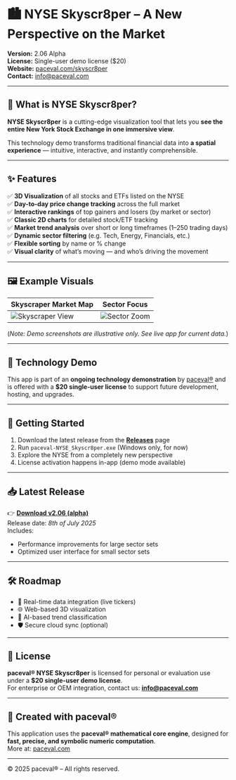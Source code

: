 # 🏙️ NYSE Skyscr8per – A New Perspective on the Market

**Version:** 2.06 Alpha  
**License:** Single-user demo license ($20)  
**Website:** [paceval.com/skyscr8per](https://paceval.com/skyscr8per)  
**Contact:** info@paceval.com  

---

## 📌 What is NYSE Skyscr8per?

**NYSE Skyscr8per** is a cutting-edge visualization tool that lets you **see the entire New York Stock Exchange in one immersive view**.

This technology demo transforms traditional financial data into **a spatial experience** — intuitive, interactive, and instantly comprehensible.

---

## ✨ Features

✅ **3D Visualization** of all stocks and ETFs listed on the NYSE  
✅ **Day-to-day price change tracking** across the full market  
✅ **Interactive rankings** of top gainers and losers (by market or sector)  
✅ **Classic 2D charts** for detailed stock/ETF tracking  
✅ **Market trend analysis** over short or long timeframes (1–250 trading days)  
✅ **Dynamic sector filtering** (e.g. Tech, Energy, Financials, etc.)  
✅ **Flexible sorting** by name or % change  
✅ **Visual clarity** of what’s moving — and who’s driving the movement  

---

## 🖼️ Example Visuals

| Skyscraper Market Map | Sector Focus |
|-----------------------|--------------|
| ![Skyscraper View](./screenshots/skyscr8per1.png) | ![Sector Zoom](./screenshots/skyscr8per2.png) |

(*Note: Demo screenshots are illustrative only. See live app for current data.*)

---

## 🧪 Technology Demo

This app is part of an **ongoing technology demonstration** by [paceval®](https://paceval.com) and is offered with a **$20 single-user license** to support future development, hosting, and upgrades.

---

## 🚀 Getting Started

1. Download the latest release from the [**Releases**](https://paceval.com/skyscr8per/) page  
2. Run `paceval-NYSE_Skyscr8per.exe` (Windows only, for now)  
3. Explore the NYSE from a completely new perspective  
4. License activation happens in-app (demo mode available)

---

## 📥 Latest Release

👉 **[Download v2.06 (alpha)](https://github.com/paceval/paceval/tree/main/new%20projects/Skyscr8per%20%E2%80%93%20Stock%20Tracker)**  
Release date: *8th of July 2025*  
Includes:
- Performance improvements for large sector sets
- Optimized user interface for small sector sets

---

## 🛠️ Roadmap

- 🔄 Real-time data integration (live tickers)  
- 🌐 Web-based 3D visualization  
- 🧠 AI-based trend classification  
- 🛡️ Secure cloud sync (optional)

---

## 🤝 License

**paceval® NYSE Skyscr8per** is licensed for personal or evaluation use under a **$20 single-user demo license**.  
For enterprise or OEM integration, contact us: **info@paceval.com**

---

## 🧠 Created with paceval®

This application uses the **paceval® mathematical core engine**, designed for **fast, precise, and symbolic numeric computation**.  
More at: [paceval.com](https://paceval.com)

---

© 2025 paceval® – All rights reserved.

